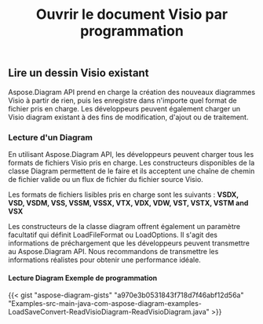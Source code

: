 ﻿---
title: Ouvrir le document Visio par programmation
linktitle: Ouvrir le document Visio
type: docs
weight: 20
url: /fr/java/open-visio-document/
description: Cette page décrit comment ouvrir le document Visio à partir de zéro avec la bibliothèque Aspose.Diagram.
---
## **Lire un dessin Visio existant**
Aspose.Diagram API prend en charge la création des nouveaux diagrammes Visio à partir de rien, puis les enregistre dans n'importe quel format de fichier pris en charge. Les développeurs peuvent également charger un Visio diagram existant à des fins de modification, d'ajout ou de traitement.
### **Lecture d'un Diagram**
En utilisant Aspose.Diagram API, les développeurs peuvent charger tous les formats de fichiers Visio pris en charge. Les constructeurs disponibles de la classe Diagram permettent de le faire et ils acceptent une chaîne de chemin de fichier valide ou un flux de fichier du fichier source Visio.

Les formats de fichiers lisibles pris en charge sont les suivants :
**VSDX, VSD, VSDM, VSS, VSSM, VSSX, VTX, VDX, VDW, VST, VSTX, VSTM and VSX**

Les constructeurs de la classe diagram offrent également un paramètre facultatif qui définit LoadFileFormat ou LoadOptions. Il s'agit des informations de préchargement que les développeurs peuvent transmettre au Aspose.Diagram API. Nous recommandons de transmettre les informations réalistes pour obtenir une performance idéale.
#### **Lecture Diagram Exemple de programmation**
{{< gist "aspose-diagram-gists" "a970e3b0531843f718d7f46abf12d56a" "Examples-src-main-java-com-aspose-diagram-examples-LoadSaveConvert-ReadVisioDiagram-ReadVisioDiagram.java" >}}
